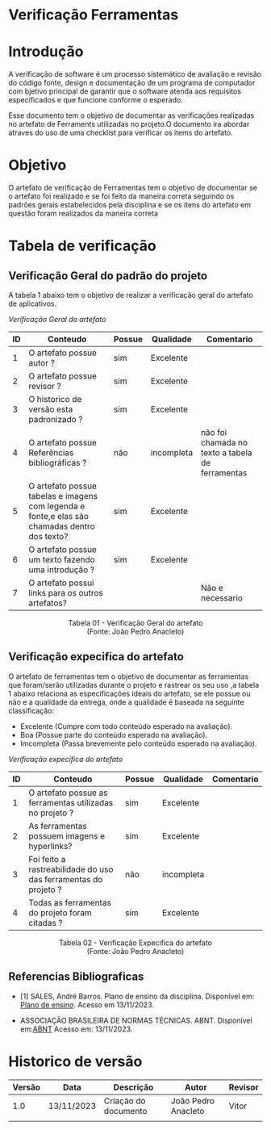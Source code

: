 # Verificação Ferramentas

# Introdução

A verificação de software é um processo sistemático de avaliação e revisão do código fonte, design e documentação de um programa de computador com bjetivo principal de garantir que o software atenda aos requisitos especificados e que funcione conforme o esperado. 

Esse documento tem o objetivo de documentar as verificações realizadas no artefato de Ferraments utilizadas no projeto.O documento ira abordar atraves do uso de uma checklist para verificar os items do artefato.

# Objetivo

O artefato de verificação de Ferramentas tem o objetivo de documentar se o artefato foi realizado e se foi feito da maneira correta seguindo os padrões gerais estabelecidos pela disciplina e se os itens do artefato em questão foram realizados da maneira correta

# Tabela de verificação

## Verificação Geral do padrão do projeto

A tabela 1 abaixo tem o objetivo de realizar a verificação geral do artefato de aplicativos.

*Verificação Geral do artefato*

| ID  | Conteudo                                                                                      | Possue | Qualidade  | Comentario                                       |
| --- | --------------------------------------------------------------------------------------------- | ------ | ---------- | ------------------------------------------------ |
| 1   | O artefato possue autor ?                                                                     | sim    | Excelente  |                                                  |
| 2   | O artefato possue revisor ?                                                                   | sim    | Excelente  |                                                  |
| 3   | O historico de versão esta padronizado ?                                                      | sim    | Excelente  |                                                  |
| 4   | O artefato possue Referências bibliográficas ?                                                | não    | incompleta | não foi chamada no texto a tabela de ferramentas |
| 5   | O artefato possue tabelas e imagens com legenda e fonte,e elas são chamadas dentro dos texto? | sim    | Excelente  |                                                  |
| 6   | O artefato possue um texto fazendo uma introdução ?                                           | sim    | Excelente  |                                                  |
| 7   | O artefato possui links para os outros artefatos?                                             |        |            | Não e necessario                                 |

<p align="center">
Tabela 01 - Verificação Geral do artefato<br>
(Fonte: João Pedro Anacleto)
</p>

## Verificação expecifica do artefato

O artefato de ferramentas tem o objetivo de documentar as ferramentas que foram/serão utilizadas durante o projeto e rastrear os seu uso ,a tabela 1 abaixo relaciona as especificações ideais do artefato, se ele possue ou não e a qualidade da entrega, onde a qualidade é baseada na seguinte classificação:

- Excelente (Cumpre com todo conteúdo esperado na avaliação).
- Boa (Possue parte do conteúdo esperado na avaliação).
- Imcompleta (Passa brevemente pelo conteúdo esperado na avaliação).

*Verificação expecifica do artefato*

| ID  | Conteudo                                                        | Possue | Qualidade  | Comentario |
| --- | --------------------------------------------------------------- | ------ | ---------- | ---------- |
| 1   | O artefato possue as ferramentas utilizadas no projeto ?        | sim    | Excelente  |            |
| 2   | As ferramentas possuem imagens e hyperlinks?                    | sim    | Excelente  |            |
| 3   | Foi feito a rastreabilidade do uso das ferramentas do projeto ? | não    | incompleta |            |
| 4   | Todas as ferramentas do projeto foram citadas ?                 | sim    | Excelente  |            |


<p align="center">
Tabela 02 - Verificação Expecifica do artefato<br>
(Fonte: João Pedro Anacleto)
</p>

## Referencias Bibliograficas

- [1] SALES, André Barros. Plano de ensino da disciplina. Disponível em: [Plano de ensino](https://aprender3.unb.br/pluginfile.php/2692699/mod_resource/content/34/Plano_de_Ensino%20RE%20022023%20Turma%202.pdf ). Acesso em 13/11/2023.

- ASSOCIAÇÃO BRASILEIRA DE NORMAS TÉCNICAS. ABNT. Disponível em:[ABNT](https://www.abnt.org.br/) Acesso em: 13/11/2023.

# Historico de versão

| Versão | Data       | Descrição            | Autor               | Revisor |
| ------ | ---------- | -------------------- | ------------------- | ------- |
| 1.0    | 13/11/2023 | Criação do documento | João Pedro Anacleto | Vitor   |
|        |            |                      |                     |         |
